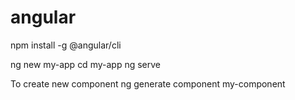 # angular
npm install -g @angular/cli

   ng new my-app
   cd my-app
   ng serve


To create new component 
   ng generate component my-component